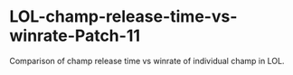 # LOL-champ-release-time-vs-winrate-Patch-11
Comparison of champ release time vs winrate of individual champ in LOL. 
